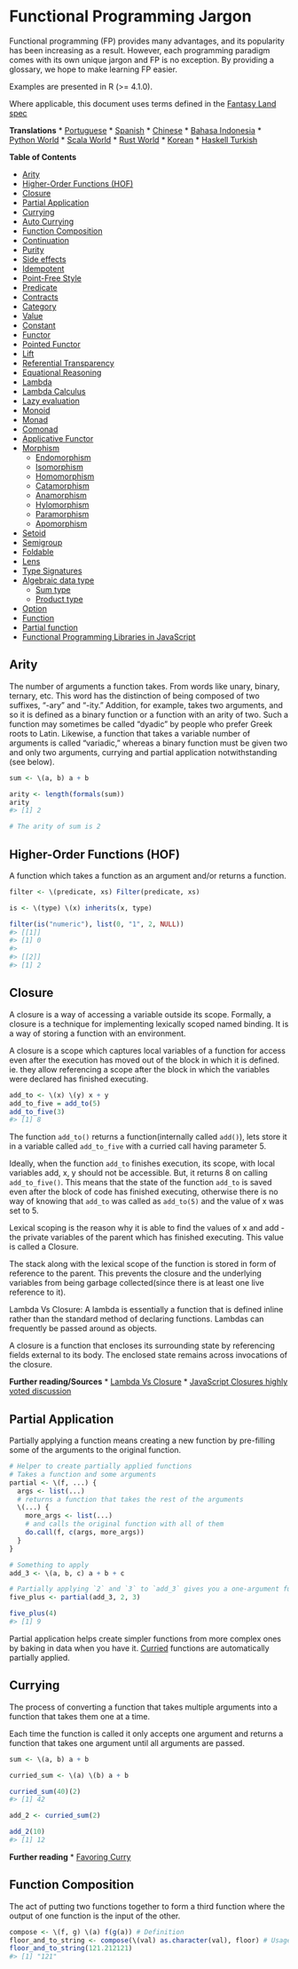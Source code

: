 
<!-- README.md is generated from README.Rmd. Please edit that file -->

# Functional Programming Jargon

Functional programming (FP) provides many advantages, and its popularity
has been increasing as a result. However, each programming paradigm
comes with its own unique jargon and FP is no exception. By providing a
glossary, we hope to make learning FP easier.

Examples are presented in R (&gt;= 4.1.0).

Where applicable, this document uses terms defined in the [Fantasy Land
spec](https://github.com/fantasyland/fantasy-land)

**Translations** \*
[Portuguese](https://github.com/alexmoreno/jargoes-programacao-funcional)
\*
[Spanish](https://github.com/idcmardelplata/functional-programming-jargon/tree/master)
\* [Chinese](https://github.com/shfshanyue/fp-jargon-zh) \* [Bahasa
Indonesia](https://github.com/wisn/jargon-pemrograman-fungsional) \*
[Python
World](https://github.com/jmesyou/functional-programming-jargon.py) \*
[Scala
World](https://github.com/ikhoon/functional-programming-jargon.scala) \*
[Rust
World](https://github.com/JasonShin/functional-programming-jargon.rs) \*
[Korean](https://github.com/sphilee/functional-programming-jargon) \*
[Haskell
Turkish](https://github.com/mrtkp9993/functional-programming-jargon)

**Table of Contents** <!-- RM(noparent,notop) -->

-   [Arity](#arity)
-   [Higher-Order Functions (HOF)](#higher-order-functions-hof)
-   [Closure](#closure)
-   [Partial Application](#partial-application)
-   [Currying](#currying)
-   [Auto Currying](#auto-currying)
-   [Function Composition](#function-composition)
-   [Continuation](#continuation)
-   [Purity](#purity)
-   [Side effects](#side-effects)
-   [Idempotent](#idempotent)
-   [Point-Free Style](#point-free-style)
-   [Predicate](#predicate)
-   [Contracts](#contracts)
-   [Category](#category)
-   [Value](#value)
-   [Constant](#constant)
-   [Functor](#functor)
-   [Pointed Functor](#pointed-functor)
-   [Lift](#lift)
-   [Referential Transparency](#referential-transparency)
-   [Equational Reasoning](#equational-reasoning)
-   [Lambda](#lambda)
-   [Lambda Calculus](#lambda-calculus)
-   [Lazy evaluation](#lazy-evaluation)
-   [Monoid](#monoid)
-   [Monad](#monad)
-   [Comonad](#comonad)
-   [Applicative Functor](#applicative-functor)
-   [Morphism](#morphism)
    -   [Endomorphism](#endomorphism)
    -   [Isomorphism](#isomorphism)
    -   [Homomorphism](#homomorphism)
    -   [Catamorphism](#catamorphism)
    -   [Anamorphism](#anamorphism)
    -   [Hylomorphism](#hylomorphism)
    -   [Paramorphism](#paramorphism)
    -   [Apomorphism](#apomorphism)
-   [Setoid](#setoid)
-   [Semigroup](#semigroup)
-   [Foldable](#foldable)
-   [Lens](#lens)
-   [Type Signatures](#type-signatures)
-   [Algebraic data type](#algebraic-data-type)
    -   [Sum type](#sum-type)
    -   [Product type](#product-type)
-   [Option](#option)
-   [Function](#function)
-   [Partial function](#partial-function)
-   [Functional Programming Libraries in
    JavaScript](#functional-programming-libraries-in-javascript)

<!-- /RM -->

## Arity

The number of arguments a function takes. From words like unary, binary,
ternary, etc. This word has the distinction of being composed of two
suffixes, “-ary” and “-ity.” Addition, for example, takes two arguments,
and so it is defined as a binary function or a function with an arity of
two. Such a function may sometimes be called “dyadic” by people who
prefer Greek roots to Latin. Likewise, a function that takes a variable
number of arguments is called “variadic,” whereas a binary function must
be given two and only two arguments, currying and partial application
notwithstanding (see below).

``` r
sum <- \(a, b) a + b

arity <- length(formals(sum))
arity
#> [1] 2

# The arity of sum is 2
```

## Higher-Order Functions (HOF)

A function which takes a function as an argument and/or returns a
function.

``` r
filter <- \(predicate, xs) Filter(predicate, xs)
```

``` r
is <- \(type) \(x) inherits(x, type)
```

``` r
filter(is("numeric"), list(0, "1", 2, NULL)) 
#> [[1]]
#> [1] 0
#> 
#> [[2]]
#> [1] 2
```

## Closure

A closure is a way of accessing a variable outside its scope. Formally,
a closure is a technique for implementing lexically scoped named
binding. It is a way of storing a function with an environment.

A closure is a scope which captures local variables of a function for
access even after the execution has moved out of the block in which it
is defined. ie. they allow referencing a scope after the block in which
the variables were declared has finished executing.

``` r
add_to <- \(x) \(y) x + y
add_to_five = add_to(5)
add_to_five(3)
#> [1] 8
```

The function `add_to()` returns a function(internally called `add()`),
lets store it in a variable called `add_to_five` with a curried call
having parameter 5.

Ideally, when the function `add_to` finishes execution, its scope, with
local variables add, x, y should not be accessible. But, it returns 8 on
calling `add_to_five()`. This means that the state of the function
`add_to` is saved even after the block of code has finished executing,
otherwise there is no way of knowing that `add_to` was called as
`add_to(5)` and the value of x was set to 5.

Lexical scoping is the reason why it is able to find the values of x and
add - the private variables of the parent which has finished executing.
This value is called a Closure.

The stack along with the lexical scope of the function is stored in form
of reference to the parent. This prevents the closure and the underlying
variables from being garbage collected(since there is at least one live
reference to it).

Lambda Vs Closure: A lambda is essentially a function that is defined
inline rather than the standard method of declaring functions. Lambdas
can frequently be passed around as objects.

A closure is a function that encloses its surrounding state by
referencing fields external to its body. The enclosed state remains
across invocations of the closure.

**Further reading/Sources** \* [Lambda Vs
Closure](http://stackoverflow.com/questions/220658/what-is-the-difference-between-a-closure-and-a-lambda)
\* [JavaScript Closures highly voted
discussion](http://stackoverflow.com/questions/111102/how-do-javascript-closures-work)

## Partial Application

Partially applying a function means creating a new function by
pre-filling some of the arguments to the original function.

``` r
# Helper to create partially applied functions
# Takes a function and some arguments
partial <- \(f, ...) {
  args <- list(...)
  # returns a function that takes the rest of the arguments
  \(...) {
    more_args <- list(...)
    # and calls the original function with all of them
    do.call(f, c(args, more_args))
  }
}

# Something to apply
add_3 <- \(a, b, c) a + b + c

# Partially applying `2` and `3` to `add_3` gives you a one-argument function
five_plus <- partial(add_3, 2, 3) 

five_plus(4)
#> [1] 9
```

Partial application helps create simpler functions from more complex
ones by baking in data when you have it. [Curried](#currying) functions
are automatically partially applied.

## Currying

The process of converting a function that takes multiple arguments into
a function that takes them one at a time.

Each time the function is called it only accepts one argument and
returns a function that takes one argument until all arguments are
passed.

``` r
sum <- \(a, b) a + b

curried_sum <- \(a) \(b) a + b

curried_sum(40)(2)
#> [1] 42

add_2 <- curried_sum(2) 

add_2(10)
#> [1] 12
```

**Further reading** \* [Favoring
Curry](http://fr.umio.us/favoring-curry/)

## Function Composition

The act of putting two functions together to form a third function where
the output of one function is the input of the other.

``` r
compose <- \(f, g) \(a) f(g(a)) # Definition
floor_and_to_string <- compose(\(val) as.character(val), floor) # Usage
floor_and_to_string(121.212121)
#> [1] "121"
```

<!-- ## Continuation -->
<!-- At any given point in a program, the part of the code that's yet to be executed is known as a continuation. -->
<!-- ```{r} -->
<!-- const printAsString = (num) => console.log(`Given ${num}`) -->
<!-- const addOneAndContinue = (num, cc) => { -->
<!--   const result = num + 1 -->
<!--   cc(result) -->
<!-- } -->
<!-- addOneAndContinue(2, printAsString) // 'Given 3' -->
<!-- ``` -->
<!-- Continuations are often seen in asynchronous programming when the program needs to wait to receive data before it can continue. The response is often passed off to the rest of the program, which is the continuation, once it's been received. -->
<!-- ```{r} -->
<!-- const continueProgramWith = (data) => { -->
<!--   // Continues program with data -->
<!-- } -->
<!-- readFileAsync('path/to/file', (err, response) => { -->
<!--   if (err) { -->
<!--     // handle error -->
<!--     return -->
<!--   } -->
<!--   continueProgramWith(response) -->
<!-- }) -->
<!-- ``` -->
<!-- ## Purity -->
<!-- A function is pure if the return value is only determined by its -->
<!-- input values, and does not produce side effects. -->
<!-- ```{r} -->
<!-- const greet = (name) => `Hi, ${name}` -->
<!-- greet('Brianne') // 'Hi, Brianne' -->
<!-- ``` -->
<!-- As opposed to each of the following: -->
<!-- ```{r} -->
<!-- window.name = 'Brianne' -->
<!-- const greet = () => `Hi, ${window.name}` -->
<!-- greet() // "Hi, Brianne" -->
<!-- ``` -->
<!-- The above example's output is based on data stored outside of the function... -->
<!-- ```{r} -->
<!-- let greeting -->
<!-- const greet = (name) => { -->
<!--   greeting = `Hi, ${name}` -->
<!-- } -->
<!-- greet('Brianne') -->
<!-- greeting // "Hi, Brianne" -->
<!-- ``` -->
<!-- ... and this one modifies state outside of the function. -->
<!-- ## Side effects -->
<!-- A function or expression is said to have a side effect if apart from returning a value, it interacts with (reads from or writes to) external mutable state. -->
<!-- ```{r} -->
<!-- const differentEveryTime = new Date() -->
<!-- ``` -->
<!-- ```{r} -->
<!-- console.log('IO is a side effect!') -->
<!-- ``` -->
<!-- ## Idempotent -->
<!-- A function is idempotent if reapplying it to its result does not produce a different result. -->
<!-- ``` -->
<!-- f(f(x)) ≍ f(x) -->
<!-- ``` -->
<!-- ```{r} -->
<!-- Math.abs(Math.abs(10)) -->
<!-- ``` -->
<!-- ```{r} -->
<!-- sort(sort(sort([2, 1]))) -->
<!-- ``` -->
<!-- ## Point-Free Style -->
<!-- Writing functions where the definition does not explicitly identify the arguments used. This style usually requires [currying](#currying) or other [Higher-Order functions](#higher-order-functions-hof). A.K.A Tacit programming. -->
<!-- ```{r} -->
<!-- // Given -->
<!-- const map = (fn) => (list) => list.map(fn) -->
<!-- const add = (a) => (b) => a + b -->
<!-- // Then -->
<!-- // Not points-free - `numbers` is an explicit argument -->
<!-- const incrementAll = (numbers) => map(add(1))(numbers) -->
<!-- // Points-free - The list is an implicit argument -->
<!-- const incrementAll2 = map(add(1)) -->
<!-- ``` -->
<!-- `incrementAll` identifies and uses the parameter `numbers`, so it is not points-free.  `incrementAll2` is written just by combining functions and values, making no mention of its arguments.  It __is__ points-free. -->
<!-- Points-free function definitions look just like normal assignments without `function` or `=>`. -->
<!-- ## Predicate -->
<!-- A predicate is a function that returns true or false for a given value. A common use of a predicate is as the callback for array filter. -->
<!-- ```{r} -->
<!-- const predicate = (a) => a > 2 -->
<!-- ;[1, 2, 3, 4].filter(predicate) // [3, 4] -->
<!-- ``` -->
<!-- ## Contracts -->
<!-- A contract specifies the obligations and guarantees of the behavior from a function or expression at runtime. This acts as a set of rules that are expected from the input and output of a function or expression, and errors are generally reported whenever a contract is violated. -->
<!-- ```{r} -->
<!-- // Define our contract : int -> boolean -->
<!-- const contract = (input) => { -->
<!--   if (typeof input === 'number') return true -->
<!--   throw new Error('Contract violated: expected int -> boolean') -->
<!-- } -->
<!-- const addOne = (num) => contract(num) && num + 1 -->
<!-- addOne(2) // 3 -->
<!-- addOne('some string') // Contract violated: expected int -> boolean -->
<!-- ``` -->
<!-- ## Category -->
<!-- A category in category theory is a collection of objects and morphisms between them. In programming, typically types -->
<!-- act as the objects and functions as morphisms. -->
<!-- To be a valid category 3 rules must be met: -->
<!-- 1. There must be an identity morphism that maps an object to itself. -->
<!--     Where `a` is an object in some category, -->
<!--     there must be a function from `a -> a`. -->
<!-- 2. Morphisms must compose. -->
<!--     Where `a`, `b`, and `c` are objects in some category, -->
<!--     and `f` is a morphism from `a -> b`, and `g` is a morphism from `b -> c`; -->
<!--     `g(f(x))` must be equivalent to `(g • f)(x)`. -->
<!-- 3. Composition must be associative -->
<!--     `f • (g • h)` is the same as `(f • g) • h` -->
<!-- Since these rules govern composition at very abstract level, category theory is great at uncovering new ways of composing things. -->
<!-- __Further reading__ -->
<!-- * [Category Theory for Programmers](https://bartoszmilewski.com/2014/10/28/category-theory-for-programmers-the-preface/) -->
<!-- ## Value -->
<!-- Anything that can be assigned to a variable. -->
<!-- ```{r} -->
<!-- 5 -->
<!-- Object.freeze({name: 'John', age: 30}) // The `freeze` function enforces immutability. -->
<!-- ;(a) => a -->
<!-- ;[1] -->
<!-- undefined -->
<!-- ``` -->
<!-- ## Constant -->
<!-- A variable that cannot be reassigned once defined. -->
<!-- ```{r} -->
<!-- const five = 5 -->
<!-- const john = Object.freeze({name: 'John', age: 30}) -->
<!-- ``` -->
<!-- Constants are [referentially transparent](#referential-transparency). That is, they can be replaced with the values that they represent without affecting the result. -->
<!-- With the above two constants the following expression will always return `true`. -->
<!-- ```{r} -->
<!-- john.age + five === ({name: 'John', age: 30}).age + (5) -->
<!-- ``` -->
<!-- ## Functor -->
<!-- An object that implements a `map` function which, while running over each value in the object to produce a new object, adheres to two rules: -->
<!-- __Preserves identity__ -->
<!-- ``` -->
<!-- object.map(x => x) ≍ object -->
<!-- ``` -->
<!-- __Composable__ -->
<!-- ``` -->
<!-- object.map(compose(f, g)) ≍ object.map(g).map(f) -->
<!-- ``` -->
<!-- (`f`, `g` are arbitrary functions) -->
<!-- A common functor in JavaScript is `Array` since it abides to the two functor rules: -->
<!-- ```{r} -->
<!-- ;[1, 2, 3].map(x => x) // = [1, 2, 3] -->
<!-- ``` -->
<!-- and -->
<!-- ```{r} -->
<!-- const f = x => x + 1 -->
<!-- const g = x => x * 2 -->
<!-- ;[1, 2, 3].map(x => f(g(x))) // = [3, 5, 7] -->
<!-- ;[1, 2, 3].map(g).map(f)     // = [3, 5, 7] -->
<!-- ``` -->
<!-- ## Pointed Functor -->
<!-- An object with an `of` function that puts _any_ single value into it. -->
<!-- ES2015 adds `Array.of` making arrays a pointed functor. -->
<!-- ```{r} -->
<!-- Array.of(1) // [1] -->
<!-- ``` -->
<!-- ## Lift -->
<!-- Lifting is when you take a value and put it into an object like a [functor](#pointed-functor). If you lift a function into an [Applicative Functor](#applicative-functor) then you can make it work on values that are also in that functor. -->
<!-- Some implementations have a function called `lift`, or `liftA2` to make it easier to run functions on functors. -->
<!-- ```{r} -->
<!-- const liftA2 = (f) => (a, b) => a.map(f).ap(b) // note it's `ap` and not `map`. -->
<!-- const mult = a => b => a * b -->
<!-- const liftedMult = liftA2(mult) // this function now works on functors like array -->
<!-- liftedMult([1, 2], [3]) // [3, 6] -->
<!-- liftA2(a => b => a + b)([1, 2], [3, 4]) // [4, 5, 5, 6] -->
<!-- ``` -->
<!-- Lifting a one-argument function and applying it does the same thing as `map`. -->
<!-- ```{r} -->
<!-- const increment = (x) => x + 1 -->
<!-- lift(increment)([2]) // [3] -->
<!-- ;[2].map(increment) // [3] -->
<!-- ``` -->
<!-- ## Referential Transparency -->
<!-- An expression that can be replaced with its value without changing the -->
<!-- behavior of the program is said to be referentially transparent. -->
<!-- Say we have function greet: -->
<!-- ```{r} -->
<!-- const greet = () => 'Hello World!' -->
<!-- ``` -->
<!-- Any invocation of `greet()` can be replaced with `Hello World!` hence greet is -->
<!-- referentially transparent. -->
<!-- ##  Equational Reasoning -->
<!-- When an application is composed of expressions and devoid of side effects, truths about the system can be derived from the parts. -->
<!-- ## Lambda -->
<!-- An anonymous function that can be treated like a value. -->
<!-- ```{r} -->
<!-- ;(function (a) { -->
<!--   return a + 1 -->
<!-- }) -->
<!-- ;(a) => a + 1 -->
<!-- ``` -->
<!-- Lambdas are often passed as arguments to Higher-Order functions. -->
<!-- ```{r} -->
<!-- ;[1, 2].map((a) => a + 1) // [2, 3] -->
<!-- ``` -->
<!-- You can assign a lambda to a variable. -->
<!-- ```{r} -->
<!-- const add1 = (a) => a + 1 -->
<!-- ``` -->
<!-- ## Lambda Calculus -->
<!-- A branch of mathematics that uses functions to create a [universal model of computation](https://en.wikipedia.org/wiki/Lambda_calculus). -->
<!-- ## Lazy evaluation -->
<!-- Lazy evaluation is a call-by-need evaluation mechanism that delays the evaluation of an expression until its value is needed. In functional languages, this allows for structures like infinite lists, which would not normally be available in an imperative language where the sequencing of commands is significant. -->
<!-- ```{r} -->
<!-- const rand = function*() { -->
<!--   while (1 < 2) { -->
<!--     yield Math.random() -->
<!--   } -->
<!-- } -->
<!-- ``` -->
<!-- ```{r} -->
<!-- const randIter = rand() -->
<!-- randIter.next() // Each execution gives a random value, expression is evaluated on need. -->
<!-- ``` -->
<!-- ## Monoid -->
<!-- An object with a function that "combines" that object with another of the same type (semigroup) which has an "identity" value. -->
<!-- One simple monoid is the addition of numbers: -->
<!-- ```{r} -->
<!-- 1 + 1 // 2 -->
<!-- ``` -->
<!-- In this case number is the object and `+` is the function. -->
<!-- When any value is combined with the "identity" value the result must be the original value. The identity must also be commutative. -->
<!-- The identity value for addition is `0`. -->
<!-- ```{r} -->
<!-- 1 + 0 // 1 -->
<!-- 0 + 1 // 1 -->
<!-- 1 + 0 === 0 + 1 -->
<!-- ``` -->
<!-- It's also required that the grouping of operations will not affect the result (associativity): -->
<!-- ```{r} -->
<!-- 1 + (2 + 3) === (1 + 2) + 3 // true -->
<!-- ``` -->
<!-- Array concatenation also forms a monoid: -->
<!-- ```{r} -->
<!-- ;[1, 2].concat([3, 4]) // [1, 2, 3, 4] -->
<!-- ``` -->
<!-- The identity value is empty array `[]` -->
<!-- ```{r} -->
<!-- ;[1, 2].concat([]) // [1, 2] -->
<!-- ``` -->
<!-- As a counterexample, subtraction does not form a monoid because there is no commutative identity value: -->
<!-- ```{r} -->
<!-- 0 - 4 === 4 - 0 // false -->
<!-- ``` -->
<!-- ## Monad -->
<!-- A monad is an object with [`of`](#pointed-functor) and `chain` functions. `chain` is like [`map`](#functor) except it un-nests the resulting nested object. -->
<!-- ```{r} -->
<!-- // Implementation -->
<!-- Array.prototype.chain = function (f) { -->
<!--   return this.reduce((acc, it) => acc.concat(f(it)), []) -->
<!-- } -->
<!-- // Usage -->
<!-- Array.of('cat,dog', 'fish,bird').chain((a) => a.split(',')) // ['cat', 'dog', 'fish', 'bird'] -->
<!-- // Contrast to map -->
<!-- Array.of('cat,dog', 'fish,bird').map((a) => a.split(',')) // [['cat', 'dog'], ['fish', 'bird']] -->
<!-- ``` -->
<!-- `of` is also known as `return` in other functional languages. -->
<!-- `chain` is also known as `flatmap` and `bind` in other languages. -->
<!-- ## Comonad -->
<!-- An object that has `extract` and `extend` functions. -->
<!-- ```{r} -->
<!-- const CoIdentity = (v) => ({ -->
<!--   val: v, -->
<!--   extract () { -->
<!--     return this.val -->
<!--   }, -->
<!--   extend (f) { -->
<!--     return CoIdentity(f(this)) -->
<!--   } -->
<!-- }) -->
<!-- ``` -->
<!-- Extract takes a value out of a functor. -->
<!-- ```{r} -->
<!-- CoIdentity(1).extract() // 1 -->
<!-- ``` -->
<!-- Extend runs a function on the comonad. The function should return the same type as the comonad. -->
<!-- ```{r} -->
<!-- CoIdentity(1).extend((co) => co.extract() + 1) // CoIdentity(2) -->
<!-- ``` -->
<!-- ## Applicative Functor -->
<!-- An applicative functor is an object with an `ap` function. `ap` applies a function in the object to a value in another object of the same type. -->
<!-- ```{r} -->
<!-- // Implementation -->
<!-- Array.prototype.ap = function (xs) { -->
<!--   return this.reduce((acc, f) => acc.concat(xs.map(f)), []) -->
<!-- } -->
<!-- // Example usage -->
<!-- ;[(a) => a + 1].ap([1]) // [2] -->
<!-- ``` -->
<!-- This is useful if you have two objects and you want to apply a binary function to their contents. -->
<!-- ```{r} -->
<!-- // Arrays that you want to combine -->
<!-- const arg1 = [1, 3] -->
<!-- const arg2 = [4, 5] -->
<!-- // combining function - must be curried for this to work -->
<!-- const add = (x) => (y) => x + y -->
<!-- const partiallyAppliedAdds = [add].ap(arg1) // [(y) => 1 + y, (y) => 3 + y] -->
<!-- ``` -->
<!-- This gives you an array of functions that you can call `ap` on to get the result: -->
<!-- ```{r} -->
<!-- partiallyAppliedAdds.ap(arg2) // [5, 6, 7, 8] -->
<!-- ``` -->
<!-- ## Morphism -->
<!-- A transformation function. -->
<!-- ### Endomorphism -->
<!-- A function where the input type is the same as the output. -->
<!-- ```{r} -->
<!-- // uppercase :: String -> String -->
<!-- const uppercase = (str) => str.toUpperCase() -->
<!-- // decrement :: Number -> Number -->
<!-- const decrement = (x) => x - 1 -->
<!-- ``` -->
<!-- ### Isomorphism -->
<!-- A pair of transformations between 2 types of objects that is structural in nature and no data is lost. -->
<!-- For example, 2D coordinates could be stored as an array `[2,3]` or object `{x: 2, y: 3}`. -->
<!-- ```{r} -->
<!-- // Providing functions to convert in both directions makes them isomorphic. -->
<!-- const pairToCoords = (pair) => ({x: pair[0], y: pair[1]}) -->
<!-- const coordsToPair = (coords) => [coords.x, coords.y] -->
<!-- coordsToPair(pairToCoords([1, 2])) // [1, 2] -->
<!-- pairToCoords(coordsToPair({x: 1, y: 2})) // {x: 1, y: 2} -->
<!-- ``` -->
<!-- ### Homomorphism -->
<!-- A homomorphism is just a structure preserving map. In fact, a functor is just a homomorphism between categories as it preserves the original category's structure under the mapping. -->
<!-- ```{r} -->
<!-- A.of(f).ap(A.of(x)) == A.of(f(x)) -->
<!-- Either.of(_.toUpper).ap(Either.of("oreos")) == Either.of(_.toUpper("oreos")) -->
<!-- ``` -->
<!-- ### Catamorphism -->
<!-- A `reduceRight` function that applies a function against an accumulator and each value of the array (from right-to-left) to reduce it to a single value. -->
<!-- ```{r} -->
<!-- const sum = xs => xs.reduceRight((acc, x) => acc + x, 0) -->
<!-- sum([1, 2, 3, 4, 5]) // 15 -->
<!-- ``` -->
<!-- ### Anamorphism -->
<!-- An `unfold` function. An `unfold` is the opposite of `fold` (`reduce`). It generates a list from a single value. -->
<!-- ```{r} -->
<!-- const unfold = (f, seed) => { -->
<!--   function go(f, seed, acc) { -->
<!--     const res = f(seed); -->
<!--     return res ? go(f, res[1], acc.concat([res[0]])) : acc; -->
<!--   } -->
<!--   return go(f, seed, []) -->
<!-- } -->
<!-- ``` -->
<!-- ```{r} -->
<!-- const countDown = n => unfold((n) => { -->
<!--   return n <= 0 ? undefined : [n, n - 1] -->
<!-- }, n) -->
<!-- countDown(5) // [5, 4, 3, 2, 1] -->
<!-- ``` -->
<!-- ### Hylomorphism -->
<!-- The combination of anamorphism and catamorphism. -->
<!-- ### Paramorphism -->
<!-- A function just like `reduceRight`. However, there's a difference: -->
<!-- In paramorphism, your reducer's arguments are the current value, the reduction of all previous values, and the list of values that formed that reduction. -->
<!-- ```{r} -->
<!-- // Obviously not safe for lists containing `undefined`, -->
<!-- // but good enough to make the point. -->
<!-- const para = (reducer, accumulator, elements) => { -->
<!--   if (elements.length === 0) -->
<!--     return accumulator -->
<!--   const head = elements[0] -->
<!--   const tail = elements.slice(1) -->
<!--   return reducer(head, tail, para(reducer, accumulator, tail)) -->
<!-- } -->
<!-- const suffixes = list => para( -->
<!--   (x, xs, suffxs) => [xs, ... suffxs], -->
<!--   [], -->
<!--   list -->
<!-- ) -->
<!-- suffixes([1, 2, 3, 4, 5]) // [[2, 3, 4, 5], [3, 4, 5], [4, 5], [5], []] -->
<!-- ``` -->
<!-- The third parameter in the reducer (in the above example, `[x, ... xs]`) is kind of like having a history of what got you to your current acc value. -->
<!-- ### Apomorphism -->
<!-- it's the opposite of paramorphism, just as anamorphism is the opposite of catamorphism. Whereas with paramorphism, you combine with access to the accumulator and what has been accumulated, apomorphism lets you `unfold` with the potential to return early. -->
<!-- ## Setoid -->
<!-- An object that has an `equals` function which can be used to compare other objects of the same type. -->
<!-- Make array a setoid: -->
<!-- ```{r} -->
<!-- Array.prototype.equals = function (arr) { -->
<!--   const len = this.length -->
<!--   if (len !== arr.length) { -->
<!--     return false -->
<!--   } -->
<!--   for (let i = 0; i < len; i++) { -->
<!--     if (this[i] !== arr[i]) { -->
<!--       return false -->
<!--     } -->
<!--   } -->
<!--   return true -->
<!-- } -->
<!-- ;[1, 2].equals([1, 2]) // true -->
<!-- ;[1, 2].equals([0]) // false -->
<!-- ``` -->
<!-- ## Semigroup -->
<!-- An object that has a `concat` function that combines it with another object of the same type. -->
<!-- ```{r} -->
<!-- ;[1].concat([2]) // [1, 2] -->
<!-- ``` -->
<!-- ## Foldable -->
<!-- An object that has a `reduce` function that applies a function against an accumulator and each element in the array (from left to right) to reduce it to a single value. -->
<!-- ```{r} -->
<!-- const sum = (list) => list.reduce((acc, val) => acc + val, 0) -->
<!-- sum([1, 2, 3]) // 6 -->
<!-- ``` -->
<!-- ## Lens ## -->
<!-- A lens is a structure (often an object or function) that pairs a getter and a non-mutating setter for some other data -->
<!-- structure. -->
<!-- ```{r} -->
<!-- // Using [Ramda's lens](http://ramdajs.com/docs/#lens) -->
<!-- const nameLens = R.lens( -->
<!--   // getter for name property on an object -->
<!--   (obj) => obj.name, -->
<!--   // setter for name property -->
<!--   (val, obj) => Object.assign({}, obj, {name: val}) -->
<!-- ) -->
<!-- ``` -->
<!-- Having the pair of get and set for a given data structure enables a few key features. -->
<!-- ```{r} -->
<!-- const person = {name: 'Gertrude Blanch'} -->
<!-- // invoke the getter -->
<!-- R.view(nameLens, person) // 'Gertrude Blanch' -->
<!-- // invoke the setter -->
<!-- R.set(nameLens, 'Shafi Goldwasser', person) // {name: 'Shafi Goldwasser'} -->
<!-- // run a function on the value in the structure -->
<!-- R.over(nameLens, uppercase, person) // {name: 'GERTRUDE BLANCH'} -->
<!-- ``` -->
<!-- Lenses are also composable. This allows easy immutable updates to deeply nested data. -->
<!-- ```{r} -->
<!-- // This lens focuses on the first item in a non-empty array -->
<!-- const firstLens = R.lens( -->
<!--   // get first item in array -->
<!--   xs => xs[0], -->
<!--   // non-mutating setter for first item in array -->
<!--   (val, [__, ...xs]) => [val, ...xs] -->
<!-- ) -->
<!-- const people = [{name: 'Gertrude Blanch'}, {name: 'Shafi Goldwasser'}] -->
<!-- // Despite what you may assume, lenses compose left-to-right. -->
<!-- R.over(compose(firstLens, nameLens), uppercase, people) // [{'name': 'GERTRUDE BLANCH'}, {'name': 'Shafi Goldwasser'}] -->
<!-- ``` -->
<!-- Other implementations: -->
<!-- * [partial.lenses](https://github.com/calmm-js/partial.lenses) - Tasty syntax sugar and a lot of powerful features -->
<!-- * [nanoscope](http://www.kovach.me/nanoscope/) - Fluent-interface -->
<!-- ## Type Signatures -->
<!-- Often functions in JavaScript will include comments that indicate the types of their arguments and return values. -->
<!-- There's quite a bit of variance across the community but they often follow the following patterns: -->
<!-- ```{r} -->
<!-- // functionName :: firstArgType -> secondArgType -> returnType -->
<!-- // add :: Number -> Number -> Number -->
<!-- const add = (x) => (y) => x + y -->
<!-- // increment :: Number -> Number -->
<!-- const increment = (x) => x + 1 -->
<!-- ``` -->
<!-- If a function accepts another function as an argument it is wrapped in parentheses. -->
<!-- ```{r} -->
<!-- // call :: (a -> b) -> a -> b -->
<!-- const call = (f) => (x) => f(x) -->
<!-- ``` -->
<!-- The letters `a`, `b`, `c`, `d` are used to signify that the argument can be of any type. The following version of `map` takes a function that transforms a value of some type `a` into another type `b`, an array of values of type `a`, and returns an array of values of type `b`. -->
<!-- ```{r} -->
<!-- // map :: (a -> b) -> [a] -> [b] -->
<!-- const map = (f) => (list) => list.map(f) -->
<!-- ``` -->
<!-- __Further reading__ -->
<!-- * [Ramda's type signatures](https://github.com/ramda/ramda/wiki/Type-Signatures) -->
<!-- * [Mostly Adequate Guide](https://drboolean.gitbooks.io/mostly-adequate-guide/content/ch7.html#whats-your-type) -->
<!-- * [What is Hindley-Milner?](http://stackoverflow.com/a/399392/22425) on Stack Overflow -->
<!-- ## Algebraic data type -->
<!-- A composite type made from putting other types together. Two common classes of algebraic types are [sum](#sum-type) and [product](#product-type). -->
<!-- ### Sum type -->
<!-- A Sum type is the combination of two types together into another one. It is called sum because the number of possible values in the result type is the sum of the input types. -->
<!-- JavaScript doesn't have types like this but we can use `Set`s to pretend: -->
<!-- ```{r} -->
<!-- // imagine that rather than sets here we have types that can only have these values -->
<!-- const bools = new Set([true, false]) -->
<!-- const halfTrue = new Set(['half-true']) -->
<!-- // The weakLogic type contains the sum of the values from bools and halfTrue -->
<!-- const weakLogicValues = new Set([...bools, ...halfTrue]) -->
<!-- ``` -->
<!-- Sum types are sometimes called union types, discriminated unions, or tagged unions. -->
<!-- There's a [couple](https://github.com/paldepind/union-type) [libraries](https://github.com/puffnfresh/daggy) in JS which help with defining and using union types. -->
<!-- Flow includes [union types](https://flow.org/en/docs/types/unions/) and TypeScript has [Enums](https://www.typescriptlang.org/docs/handbook/enums.html) to serve the same role. -->
<!-- ### Product type -->
<!-- A **product** type combines types together in a way you're probably more familiar with: -->
<!-- ```{r} -->
<!-- // point :: (Number, Number) -> {x: Number, y: Number} -->
<!-- const point = (x, y) => ({ x, y }) -->
<!-- ``` -->
<!-- It's called a product because the total possible values of the data structure is the product of the different values. Many languages have a tuple type which is the simplest formulation of a product type. -->
<!-- See also [Set theory](https://en.wikipedia.org/wiki/Set_theory). -->
<!-- ## Option -->
<!-- Option is a [sum type](#sum-type) with two cases often called `Some` and `None`. -->
<!-- Option is useful for composing functions that might not return a value. -->
<!-- ```{r} -->
<!-- // Naive definition -->
<!-- const Some = (v) => ({ -->
<!--   val: v, -->
<!--   map (f) { -->
<!--     return Some(f(this.val)) -->
<!--   }, -->
<!--   chain (f) { -->
<!--     return f(this.val) -->
<!--   } -->
<!-- }) -->
<!-- const None = () => ({ -->
<!--   map (f) { -->
<!--     return this -->
<!--   }, -->
<!--   chain (f) { -->
<!--     return this -->
<!--   } -->
<!-- }) -->
<!-- // maybeProp :: (String, {a}) -> Option a -->
<!-- const maybeProp = (key, obj) => typeof obj[key] === 'undefined' ? None() : Some(obj[key]) -->
<!-- ``` -->
<!-- Use `chain` to sequence functions that return `Option`s -->
<!-- ```{r} -->
<!-- // getItem :: Cart -> Option CartItem -->
<!-- const getItem = (cart) => maybeProp('item', cart) -->
<!-- // getPrice :: Item -> Option Number -->
<!-- const getPrice = (item) => maybeProp('price', item) -->
<!-- // getNestedPrice :: cart -> Option a -->
<!-- const getNestedPrice = (cart) => getItem(cart).chain(getPrice) -->
<!-- getNestedPrice({}) // None() -->
<!-- getNestedPrice({item: {foo: 1}}) // None() -->
<!-- getNestedPrice({item: {price: 9.99}}) // Some(9.99) -->
<!-- ``` -->
<!-- `Option` is also known as `Maybe`. `Some` is sometimes called `Just`. `None` is sometimes called `Nothing`. -->
<!-- ## Function -->
<!-- A **function** `f :: A => B` is an expression - often called arrow or lambda expression - with **exactly one (immutable)** parameter of type `A` and **exactly one** return value of type `B`. That value depends entirely on the argument, making functions context-independant, or [referentially transparent](#referential-transparency). What is implied here is that a function must not produce any hidden [side effects](#side-effects) - a function is always [pure](#purity), by definition. These properties make functions pleasant to work with: they are entirely deterministic and therefore predictable. Functions enable working with code as data, abstracting over behaviour: -->
<!-- ```{r} -->
<!-- // times2 :: Number -> Number -->
<!-- const times2 = n => n * 2 -->
<!-- [1, 2, 3].map(times2) // [2, 4, 6] -->
<!-- ``` -->
<!-- ## Partial function -->
<!-- A partial function is a [function](#function) which is not defined for all arguments - it might return an unexpected result or may never terminate. Partial functions add cognitive overhead, they are harder to reason about and can lead to runtime errors. Some examples: -->
<!-- ```{r} -->
<!-- // example 1: sum of the list -->
<!-- // sum :: [Number] -> Number -->
<!-- const sum = arr => arr.reduce((a, b) => a + b) -->
<!-- sum([1, 2, 3]) // 6 -->
<!-- sum([]) // TypeError: Reduce of empty array with no initial value -->
<!-- // example 2: get the first item in list -->
<!-- // first :: [A] -> A -->
<!-- const first = a => a[0] -->
<!-- first([42]) // 42 -->
<!-- first([]) // undefined -->
<!-- //or even worse: -->
<!-- first([[42]])[0] // 42 -->
<!-- first([])[0] // Uncaught TypeError: Cannot read property '0' of undefined -->
<!-- // example 3: repeat function N times -->
<!-- // times :: Number -> (Number -> Number) -> Number -->
<!-- const times = n => fn => n && (fn(n), times(n - 1)(fn)) -->
<!-- times(3)(console.log) -->
<!-- // 3 -->
<!-- // 2 -->
<!-- // 1 -->
<!-- times(-1)(console.log) -->
<!-- // RangeError: Maximum call stack size exceeded -->
<!-- ``` -->
<!-- ### Dealing with partial functions -->
<!-- Partial functions are dangerous as they need to be treated with great caution. You might get an unexpected (wrong) result or run into runtime errors. Sometimes a partial function might not return at all. Being aware of and treating all these edge cases accordingly can become very tedious. -->
<!-- Fortunately a partial function can be converted to a regular (or total) one. We can provide default values or use guards to deal with inputs for which the (previously) partial function is undefined. Utilizing the [`Option`](#Option) type, we can yield either `Some(value)` or `None` where we would otherwise have behaved unexpectedly: -->
<!-- ```{r} -->
<!-- // example 1: sum of the list -->
<!-- // we can provide default value so it will always return result -->
<!-- // sum :: [Number] -> Number -->
<!-- const sum = arr => arr.reduce((a, b) => a + b, 0) -->
<!-- sum([1, 2, 3]) // 6 -->
<!-- sum([]) // 0 -->
<!-- // example 2: get the first item in list -->
<!-- // change result to Option -->
<!-- // first :: [A] -> Option A -->
<!-- const first = a => a.length ? Some(a[0]) : None() -->
<!-- first([42]).map(a => console.log(a)) // 42 -->
<!-- first([]).map(a => console.log(a)) // console.log won't execute at all -->
<!-- //our previous worst case -->
<!-- first([[42]]).map(a => console.log(a[0])) // 42 -->
<!-- first([]).map(a => console.log(a[0])) // won't execte, so we won't have error here -->
<!-- // more of that, you will know by function return type (Option) -->
<!-- // that you should use `.map` method to access the data and you will never forget -->
<!-- // to check your input because such check become built-in into the function -->
<!-- // example 3: repeat function N times -->
<!-- // we should make function always terminate by changing conditions: -->
<!-- // times :: Number -> (Number -> Number) -> Number -->
<!-- const times = n => fn => n > 0 && (fn(n), times(n - 1)(fn)) -->
<!-- times(3)(console.log) -->
<!-- // 3 -->
<!-- // 2 -->
<!-- // 1 -->
<!-- times(-1)(console.log) -->
<!-- // won't execute anything -->
<!-- ``` -->
<!-- Making your partial functions total ones, these kinds of runtime errors can be prevented. Always returning a value will also make for code that is both easier to maintain as well as to reason about. -->
<!-- ## Functional Programming Libraries in JavaScript -->
<!-- * [mori](https://github.com/swannodette/mori) -->
<!-- * [Immutable](https://github.com/facebook/immutable-js/) -->
<!-- * [Immer](https://github.com/mweststrate/immer) -->
<!-- * [Ramda](https://github.com/ramda/ramda) -->
<!-- * [ramda-adjunct](https://github.com/char0n/ramda-adjunct) -->
<!-- * [Folktale](http://folktale.origamitower.com/) -->
<!-- * [monet.js](https://cwmyers.github.io/monet.js/) -->
<!-- * [lodash](https://github.com/lodash/lodash) -->
<!-- * [Underscore.js](https://github.com/jashkenas/underscore) -->
<!-- * [Lazy.js](https://github.com/dtao/lazy.js) -->
<!-- * [maryamyriameliamurphies.js](https://github.com/sjsyrek/maryamyriameliamurphies.js) -->
<!-- * [Haskell in ES6](https://github.com/casualjavascript/haskell-in-es6) -->
<!-- * [Sanctuary](https://github.com/sanctuary-js/sanctuary) -->
<!-- * [Crocks](https://github.com/evilsoft/crocks) -->
<!-- * [Fluture](https://github.com/fluture-js/Fluture) -->
<!-- * [fp-ts](https://github.com/gcanti/fp-ts) -->
<!-- --- -->
<!-- __P.S:__ This repo is successful due to the wonderful [contributions](https://github.com/hemanth/functional-programming-jargon/graphs/contributors)! -->
